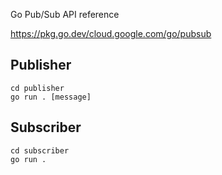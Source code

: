Go Pub/Sub API reference 

https://pkg.go.dev/cloud.google.com/go/pubsub


## Publisher

```
cd publisher
go run . [message]
```

## Subscriber

```
cd subscriber
go run .
```
